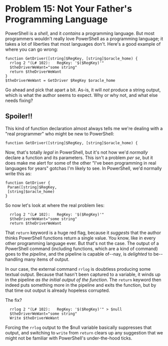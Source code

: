 # Problem 15: Not Your Father's Programming Language
PowerShell is a _shell_, and it _contains_ a programming language. But most programmers wouldn't really love PowerShell as a programming language; it takes a lot of liberties that most languages don't. Here's a good example of where you can go wrong:

```
function GetDriver([string]$RegKey, [string]$oracle_home) {
  rrlog 2 "(L# 102):   RegKey: '$($RegKey)'"
  $theDriverWeWant="some string"
  return $theDriverWeWant
}
$theDriverWeWant = GetDriver $RegKey $oracle_home
```

Go ahead and pick that apart a bit. As-is, it will _not_ produce a string output, which is what the author seems to expect. Why or why not, and what else needs fixing?

## Spoiler!!
This kind of function declaration almost always tells me we're dealing with a "real programmer" who might be new to PowerShell:

```
function GetDriver([string]$RegKey, [string]$oracle_home) {
```

Now, that's totally _legal_ in PowerShell, but it's not how we'd _normally_ declare a function and its parameters. This isn't a problem _per se_, but it does make me alert for some of the other "I've been programming in real languages for years" gotchas I'm likely to see. In PowerShell, we'd normally write this as:

```
function GetDriver {
 Param([string]$RegKey, 
 [string]$oracle_home)
}
```

So now let's look at where the real problem lies:

```
  rrlog 2 "(L# 102):   RegKey: '$($RegKey)'"
  $theDriverWeWant="some string"
  return $theDriverWeWant
```

That `return` keyword is a huge red flag, because it _suggests_ that the author thinks PowerShell functions return a single value. You know, like in every other programming language ever. But that's not the case. The output of a PowerShell command (including functions, which are a kind of command) goes to the _pipeline_, and the pipeline is capable of--nay, is _delighted_ to be--handling many items of output.

In our case, the external command `rrlog` is doubtless producing some textual output. Because that hasn't been captured to a variable, it winds up in the pipeline _as the initial output of the function_. The `return` keyword then indeed puts something more in the pipeline and exits the function, but by that time out output is already hopeless corrupted. 

The fix?

```
  rrlog 2 "(L# 102):   RegKey: '$($RegKey)'" > $null
  $theDriverWeWant="some string"
  Write $theDriverWeWant
```

Forcing the `rrlog` output to the $null variable basically suppresses that output, and switching to `write` from `return` clears up any suggestion that we might not be familiar with PowerShell's under-the-hood ticks.